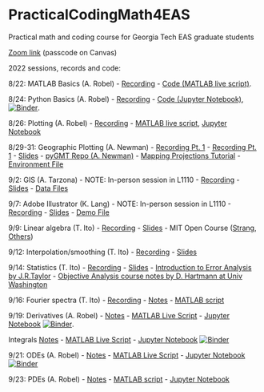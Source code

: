 # PracticalCodingMath4EAS
Practical math and coding course for Georgia Tech EAS graduate students

[Zoom link](https://gatech.zoom.us/j/93274070063?pwd=SXlaL3duZzRLTG0wZk9Xa0Y1NGNDZz09) (passcode on Canvas)

2022 sessions, records and code:

8/22: MATLAB Basics (A. Robel) - [Recording](https://mediaspace.gatech.edu/media/MATLAB+Basics/1_smdu1v1b) - [Code (MATLAB live script)](https://github.com/aarobel/PracticalCodingMath4EAS/blob/main/MATLAB_basics.mlx). 

8/24:  Python Basics (A. Robel) - [Recording](https://mediaspace.gatech.edu/media/Python+Basics/1_yg6fkz70) - [Code (Jupyter Notebook)](https://github.com/aarobel/PracticalCodingMath4EAS/blob/main/Python_basics.ipynb), [![Binder](https://mybinder.org/badge_logo.svg)](https://mybinder.org/v2/gh/aarobel/PracticalCodingMath4EAS/main?filepath=Python_basics.ipynb). 

8/26: Plotting (A. Robel) - [Recording](https://mediaspace.gatech.edu/media/Basic+Plotting+and+I+O+in+MATLAB+Python/1_5naczdzi) - [MATLAB live script](https://github.com/aarobel/PracticalCodingMath4EAS/blob/main/Class3_dataIO_plot.mlx), [Jupyter Notebook](https://github.com/aarobel/PracticalCodingMath4EAS/blob/main/Class3_dataIO_plot.ipynb)

8/29-31: Geographic Plotting (A. Newman) - [Recording Pt. 1](https://mediaspace.gatech.edu/media/Geographic+Coordinates+%26+Plotting+with+pyGMT+%28A.+Newman%29/1_qedqgzp4) - [Recording Pt. 1](https://mediaspace.gatech.edu/media/Geographic+Coordinates+%26+Plotting+with+pyGMT+%28A.+Newman%29++Pt.+2/1_hyg47i9o) - [Slides](https://github.com/aarobel/PracticalCodingMath4EAS/blob/main/Class7_Coordinates-Taka2021-AndyUpdate2022.pptx) - [pyGMT Repo (A. Newman)](https://github.com/avnewman/pyGMT-Tutorial) - [Mapping Projections Tutorial](https://github.com/avnewman/pyGMT-Tutorial/blob/main/Mapping_projections.ipynb) - [Environment File](https://github.com/aarobel/PracticalCodingMath4EAS/blob/main/pygmt_environment.yml)

9/2: GIS (A. Tarzona) - NOTE: In-person session in L1110 - [Recording](https://mediaspace.gatech.edu/media/GIS+Basics+%28ArcMAP%29/1_o9w0tm2g) - [Slides](https://github.com/aarobel/PracticalCodingMath4EAS/blob/main/GIS%20Demo_AT_09022022.pdf) - [Data Files](https://www.dropbox.com/s/wrvflwyl5scskhl/Raw%20Data.zip?dl=0)

9/7: Adobe Illustrator (K. Lang) - NOTE: In-person session in L1110 - [Recording](https://mediaspace.gatech.edu/media/Adobe+Illustrator+Basics/1_3y3ozxis) - [Slides](https://github.com/aarobel/PracticalCodingMath4EAS/blob/main/20220907_adobe_illustrator.pdf) - [Demo File](https://github.com/aarobel/PracticalCodingMath4EAS/blob/main/lang_2020_figure_2.ai)

9/9: Linear algebra (T. Ito) - [Recording](https://mediaspace.gatech.edu/media/Linear+Algebra/1_s2tf6iv1) - [Slides](https://github.com/aarobel/PracticalCodingMath4EAS/blob/main/Class4_LinAlg.pptx) - MIT Open Course ([Strang](https://ocw.mit.edu/courses/mathematics/18-06-linear-algebra-spring-2010/), [Others](https://mitmath.github.io/1806/))

9/12: Interpolation/smoothing (T. Ito) - [Recording](https://mediaspace.gatech.edu/media/Smoothing+Interpolation/1_it44c62n) - [Slides](https://github.com/aarobel/PracticalCodingMath4EAS/blob/main/Class5_Interp.pptx)

9/14: Statistics (T. Ito) - [Recording](https://mediaspace.gatech.edu/media/Statistics+Basics/1_t46t28ob) - [Slides](https://github.com/eas2655-taka/PracticalCodingMath4EAS/blob/main/Class6_Stats.pptx) - [Introduction to Error Analysis by J.R.Taylor](https://ia801307.us.archive.org/14/items/TaylorJ.R.IntroductionToErrorAnalysis2ed/Taylor%20J.R.%20Introduction%20to%20error%20analysis%202ed_text.pdf) - [Objective Analysis course notes by D. Hartmann at Univ Washington](https://atmos.uw.edu/~dennis/552_Notes_ftp.html) 

9/16: Fourier spectra (T. Ito) - [Recording](https://mediaspace.gatech.edu/media/Fourier+Analysis/1_bnus93gh) - [Notes](https://github.com/aarobel/PracticalCodingMath4EAS/blob/main/Class12-Fourier.pptx) - [MATLAB script](https://github.com/aarobel/PracticalCodingMath4EAS/blob/main/Class12_Fourier.mlx)

9/19: Derivatives (A. Robel) - [Notes](https://github.com/aarobel/PracticalCodingMath4EAS/blob/main/Derivative%20review.pdf) - [MATLAB Live Script](https://github.com/aarobel/PracticalCodingMath4EAS/blob/main/Derivative_MATLAB.mlx) - [Jupyter Notebook](https://github.com/aarobel/PracticalCodingMath4EAS/blob/main/Derivative_notebook.ipynb) [![Binder](https://mybinder.org/badge_logo.svg)](https://mybinder.org/v2/gh/aarobel/PracticalCodingMath4EAS/8bdc4837544c33d162f7cc7b10b1b49cfcfb8bcf?urlpath=lab%2Ftree%2FDerivative_notebook.ipynb). 

Integrals [Notes](https://github.com/aarobel/PracticalCodingMath4EAS/blob/main/Numerical%20Integration.pdf) - [MATLAB Live Script](https://github.com/aarobel/PracticalCodingMath4EAS/blob/main/Integral_MATLAB.mlx) - [Jupyter Notebook](https://github.com/aarobel/PracticalCodingMath4EAS/blob/main/Integral_notebook.ipynb) [![Binder](https://mybinder.org/badge_logo.svg)](https://mybinder.org/v2/gh/aarobel/PracticalCodingMath4EAS/main?filepath=Integral_notebook.ipynb)

9/21: ODEs (A. Robel) - [Notes](https://github.com/aarobel/PracticalCodingMath4EAS/blob/main/ODE%20Review.pdf) - [MATLAB Live Script](https://github.com/aarobel/PracticalCodingMath4EAS/blob/main/ODE_MATLAB.mlx) - [Jupyter Notebook](https://github.com/aarobel/PracticalCodingMath4EAS/blob/main/ODE_notebook.ipynb) [![Binder](https://mybinder.org/badge_logo.svg)](https://mybinder.org/v2/gh/aarobel/PracticalCodingMath4EAS/main?filepath=ODE_notebook.ipynb)

9/23: PDEs (A. Robel) - [Notes](https://github.com/aarobel/PracticalCodingMath4EAS/blob/main/PDE%20Review.pdf) - [MATLAB script](https://github.com/aarobel/PracticalCodingMath4EAS/blob/main/PDE_MATLAB_deas.m) - [Jupyter Notebook](https://github.com/aarobel/PracticalCodingMath4EAS/blob/main/PDE_notebook.ipynb)

